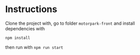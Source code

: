 # Instructions 

Clone the project with, go to folder `motorpark-front` and install dependencies with

`npm install `

then run with `npm run start`
